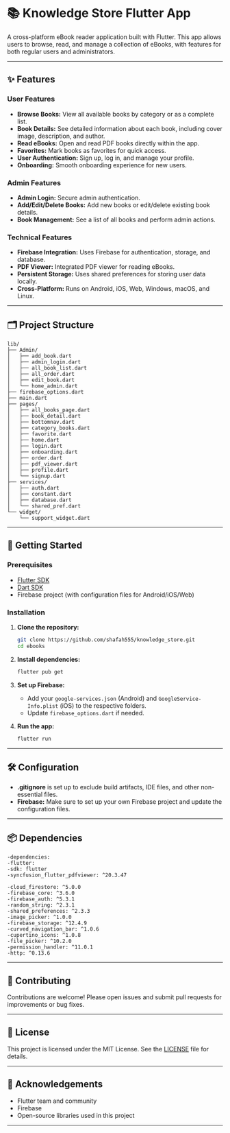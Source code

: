 

# 📚 Knowledge Store Flutter App

A cross-platform eBook reader application built with Flutter. This app allows users to browse, read, and manage a collection of eBooks, with features for both regular users and administrators.

---

## ✨ Features

### User Features
- **Browse Books:** View all available books by category or as a complete list.
- **Book Details:** See detailed information about each book, including cover image, description, and author.
- **Read eBooks:** Open and read PDF books directly within the app.
- **Favorites:** Mark books as favorites for quick access.
- **User Authentication:** Sign up, log in, and manage your profile.
- **Onboarding:** Smooth onboarding experience for new users.

### Admin Features
- **Admin Login:** Secure admin authentication.
- **Add/Edit/Delete Books:** Add new books or edit/delete existing book details.
- **Book Management:** See a list of all books and perform admin actions.

### Technical Features
- **Firebase Integration:** Uses Firebase for authentication, storage, and database.
- **PDF Viewer:** Integrated PDF viewer for reading eBooks.
- **Persistent Storage:** Uses shared preferences for storing user data locally.
- **Cross-Platform:** Runs on Android, iOS, Web, Windows, macOS, and Linux.

---

## 🗂️ Project Structure

```
lib/
├── Admin/
│   ├── add_book.dart
│   ├── admin_login.dart
│   ├── all_book_list.dart
│   ├── all_order.dart
│   ├── edit_book.dart
│   └── home_admin.dart
├── firebase_options.dart
├── main.dart
├── pages/
│   ├── all_books_page.dart
│   ├── book_detail.dart
│   ├── bottomnav.dart
│   ├── category_books.dart
│   ├── favorite.dart
│   ├── home.dart
│   ├── login.dart
│   ├── onboarding.dart
│   ├── order.dart
│   ├── pdf_viewer.dart
│   ├── profile.dart
│   └── signup.dart
├── services/
│   ├── auth.dart
│   ├── constant.dart
│   ├── database.dart
│   └── shared_pref.dart
└── widget/
    └── support_widget.dart
```

---

## 🚀 Getting Started

### Prerequisites

- [Flutter SDK](https://flutter.dev/docs/get-started/install)
- [Dart SDK](https://dart.dev/get-dart)
- Firebase project (with configuration files for Android/iOS/Web)

### Installation

1. **Clone the repository:**
   ```sh
   git clone https://github.com/shafah555/knowledge_store.git
   cd ebooks
   ```

2. **Install dependencies:**
   ```sh
   flutter pub get
   ```

3. **Set up Firebase:**
   - Add your `google-services.json` (Android) and `GoogleService-Info.plist` (iOS) to the respective folders.
   - Update `firebase_options.dart` if needed.

4. **Run the app:**
   ```sh
   flutter run
   ```

---

## 🛠️ Configuration

- **.gitignore** is set up to exclude build artifacts, IDE files, and other non-essential files.
- **Firebase:** Make sure to set up your own Firebase project and update the configuration files.

---

## 📦 Dependencies
```
-dependencies:
-flutter:
-sdk: flutter
-syncfusion_flutter_pdfviewer: ^20.3.47

-cloud_firestore: ^5.0.0
-firebase_core: ^3.6.0
-firebase_auth: ^5.3.1
-random_string: ^2.3.1
-shared_preferences: ^2.3.3
-image_picker: ^1.0.0
-firebase_storage: ^12.4.9
-curved_navigation_bar: ^1.0.6
-cupertino_icons: ^1.0.8
-file_picker: ^10.2.0
-permission_handler: ^11.0.1
-http: ^0.13.6
```

---

## 🤝 Contributing

Contributions are welcome! Please open issues and submit pull requests for improvements or bug fixes.

---

## 📄 License

This project is licensed under the MIT License. See the [LICENSE](LICENSE) file for details.

---

## 🙏 Acknowledgements

- Flutter team and community
- Firebase
- Open-source libraries used in this project

---


